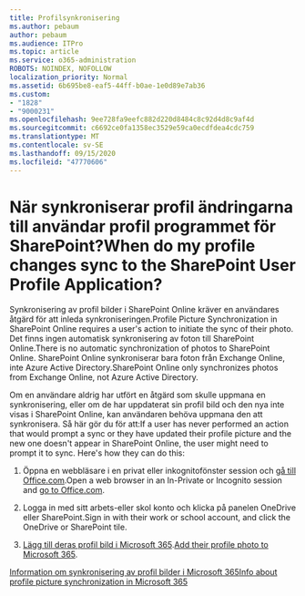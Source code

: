 ```yaml
---
title: Profilsynkronisering
ms.author: pebaum
author: pebaum
ms.audience: ITPro
ms.topic: article
ms.service: o365-administration
ROBOTS: NOINDEX, NOFOLLOW
localization_priority: Normal
ms.assetid: 6b695be8-eaf5-44ff-b0ae-1e0d89e7ab36
ms.custom:
- "1828"
- "9000231"
ms.openlocfilehash: 9ee728fa9eefc882d220d8484c8c92d4d8c9af4d
ms.sourcegitcommit: c6692ce0fa1358ec3529e59ca0ecdfdea4cdc759
ms.translationtype: MT
ms.contentlocale: sv-SE
ms.lasthandoff: 09/15/2020
ms.locfileid: "47770606"
---
```

# <a name="when-do-my-profile-changes-sync-to-the-sharepoint-user-profile-application"></a><span data-ttu-id="00945-102">När synkroniserar profil ändringarna till användar profil programmet för SharePoint?</span><span class="sxs-lookup"><span data-stu-id="00945-102">When do my profile changes sync to the SharePoint User Profile Application?</span></span>

<span data-ttu-id="00945-103">Synkronisering av profil bilder i SharePoint Online kräver en användares åtgärd för att inleda synkroniseringen.</span><span class="sxs-lookup"><span data-stu-id="00945-103">Profile Picture Synchronization in SharePoint Online requires a user's action to initiate the sync of their photo.</span></span> <span data-ttu-id="00945-104">Det finns ingen automatisk synkronisering av foton till SharePoint Online.</span><span class="sxs-lookup"><span data-stu-id="00945-104">There is no automatic synchronization of photos to SharePoint Online.</span></span> <span data-ttu-id="00945-105">SharePoint Online synkroniserar bara foton från Exchange Online, inte Azure Active Directory.</span><span class="sxs-lookup"><span data-stu-id="00945-105">SharePoint Online only synchronizes photos from Exchange Online, not Azure Active Directory.</span></span>

<span data-ttu-id="00945-106">Om en användare aldrig har utfört en åtgärd som skulle uppmana en synkronisering, eller om de har uppdaterat sin profil bild och den nya inte visas i SharePoint Online, kan användaren behöva uppmana den att synkronisera. Så här gör du för att:</span><span class="sxs-lookup"><span data-stu-id="00945-106">If a user has never performed an action that would prompt a sync or they have updated their profile picture and the new one doesn't appear in SharePoint Online, the user might need to prompt it to sync. Here's how they can do this:</span></span>

1. <span data-ttu-id="00945-107">Öppna en webbläsare i en privat eller inkognitofönster session och [gå till Office.com](https://www.office.com/).</span><span class="sxs-lookup"><span data-stu-id="00945-107">Open a web browser in an In-Private or Incognito session and [go to Office.com](https://www.office.com/).</span></span>

2. <span data-ttu-id="00945-108">Logga in med sitt arbets-eller skol konto och klicka på panelen OneDrive eller SharePoint.</span><span class="sxs-lookup"><span data-stu-id="00945-108">Sign in with their work or school account, and click the OneDrive or SharePoint tile.</span></span>

3. <span data-ttu-id="00945-109">[Lägg till deras profil bild i Microsoft 365](https://support.office.com/article/Add-your-profile-photo-to-Office-365-2eaf93fd-b3f1-43b9-9cdc-bdcd548435b7).</span><span class="sxs-lookup"><span data-stu-id="00945-109">[Add their profile photo to Microsoft 365](https://support.office.com/article/Add-your-profile-photo-to-Office-365-2eaf93fd-b3f1-43b9-9cdc-bdcd548435b7).</span></span>

[<span data-ttu-id="00945-110">Information om synkronisering av profil bilder i Microsoft 365</span><span class="sxs-lookup"><span data-stu-id="00945-110">Info about profile picture synchronization in Microsoft 365</span></span>](https://support.office.com/article/Information-about-user-profile-synchronization-in-SharePoint-Online-177eb196-5887-43c9-84c3-b98a43d35129)

